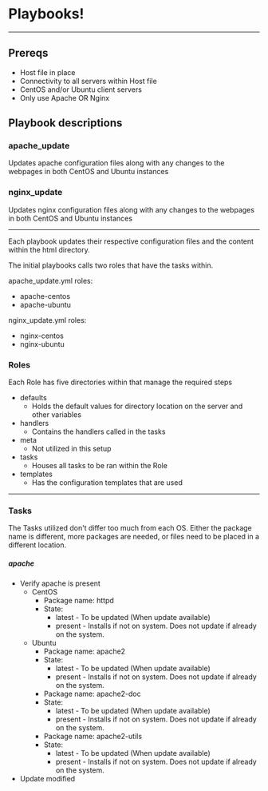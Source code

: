 # Playbooks!

---

## Prereqs

* Host file in place
* Connectivity to all servers within Host file
* CentOS and/or Ubuntu client servers
* Only use Apache OR Nginx

## Playbook descriptions

### apache_update
Updates apache configuration files along with any changes to the webpages in both CentOS and Ubuntu instances

### nginx_update
Updates nginx configuration files along with any changes to the webpages in both CentOS and Ubuntu instances

---

Each playbook updates their respective configuration files and the content within the html directory.

The initial playbooks calls two roles that have the tasks within.

apache_update.yml roles:
* apache-centos
* apache-ubuntu

nginx_update.yml roles:
* nginx-centos
* nginx-ubuntu

### Roles

Each Role has five directories within that manage the required steps

* defaults
  * Holds the default values for directory location on the server and other variables
* handlers
  * Contains the handlers called in the tasks
* meta
  * Not utilized in this setup
* tasks
  * Houses all tasks to be ran within the Role
* templates
  * Has the configuration templates that are used

---

### Tasks

The Tasks utilized don't differ too much from each OS. Either the package name is different, more packages are needed, or files need to be placed in a different location.

##### apache

* Verify apache is present
  * CentOS
    * Package name: httpd
	* State:
      * latest - To be updated (When update available)
	  * present - Installs if not on system. Does not update if already on the system.
  * Ubuntu
    * Package name: apache2
	* State:
      * latest - To be updated (When update available)
	  * present - Installs if not on system. Does not update if already on the system.
	* Package name: apache2-doc
	* State:
      * latest - To be updated (When update available)
	  * present - Installs if not on system. Does not update if already on the system.
	* Package name: apache2-utils
	* State:
      * latest - To be updated (When update available)
	  * present - Installs if not on system. Does not update if already on the system.
* Update modified 
